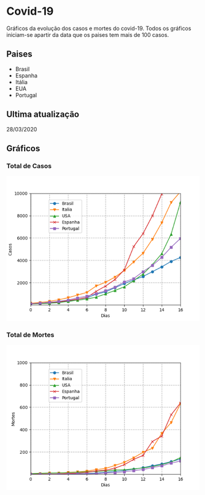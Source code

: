 # Covid-19

Gráficos da evolução dos casos e mortes do covid-19. Todos os gráficos iniciam-se apartir da data que os paises tem mais de 100 casos.

## Paises

* Brasil
* Espanha
* Itália
* EUA
* Portugal

## Ultima atualização

28/03/2020

## Gráficos

### Total de Casos
![Total de Casos diarios](fig/casos.png)

### Total de Mortes
![Total de morte diarias](fig/mortes.png)
